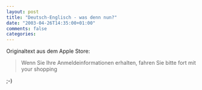 ```yaml
---
layout: post
title: "Deutsch-Englisch - was denn nun?"
date: "2003-04-26T14:35:00+01:00"
comments: false
categories: 
---
```


<p>Originaltext aus dem Apple Store:</p>

<blockquote>Wenn Sie Ihre Anmeldeinformationen erhalten, fahren Sie bitte fort mit your shopping</blockquote>

<p>;-)</p>

